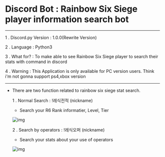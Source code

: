 Discord Bot : Rainbow Six Siege player information search bot
===
***
1 . Discord.py Version : 1.0.0(Rewrite Version)

2 . Language : Python3

3 . What for? : To make able to see Rainbow Six Siege player to search their stats with command in discord

4 . Warning  : This Application is only available for PC version users. Think i'm not gonna support ps4,xbox version
***

  - There are two function related to rainbow six siege stat search.
  
    1 . Normal Search : !레식전적 (nickname)
    
      - Search your R6 Rank informatier, Level, Tier
      
      ![img](https://scontent-ssn1-1.xx.fbcdn.net/v/t1.0-9/90991107_1162968950713003_4885849745324507136_n.jpg?_nc_cat=106&_nc_sid=8024bb&_nc_ohc=zkM4Q5jUqT8AX-BmTzE&_nc_ht=scontent-ssn1-1.xx&oh=7dc436cf7a5b8b73a45f59c7645d50e9&oe=5EA343D0)
    
    2 . Search by operators : !레식오퍼 (nickname)
    
      - Search your stats about your use of operators
      
       ![img](https://scontent-ssn1-1.xx.fbcdn.net/v/t1.0-9/91259220_1163275777348987_3081381315367403520_n.jpg?_nc_cat=102&_nc_sid=8024bb&_nc_ohc=pm-FCudu4MIAX-BIxck&_nc_ht=scontent-ssn1-1.xx&oh=0808daffa9017032c8f1312f7b2344ca&oe=5EA249C8)
